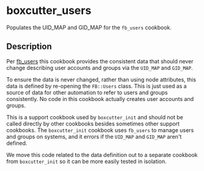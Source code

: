 # boxcutter_users

Populates the UID_MAP and GID_MAP for the `fb_users` cookbook.

## Description

Per [fb_users](https://github.com/facebook/chef-cookbooks/blob/main/cookbooks/fb_users/README.md)
this cookbook provides the consistent data that should never change describing
user accounts and groups via the `UID_MAP` and `GID_MAP`.

To ensure the data is never changed, rather than using node attributes, this
data is defined by re-opening the `FB::Users` class. This is just used as
a source of data for other automation to refer to users and groups consistently.
No code in this cookbook actually creates user accounts and groups.

This is a support cookbook used by `boxcutter_init` and should not be called
directly by other cookbooks besides sometimes other support cookbooks.
The `boxcutter_init` cookbook uses `fb_users` to manage users and groups on
systems, and it errors if the `UID_MAP` and `GID_MAP` aren't defined.

We move this code related to the data definition out to a separate cookbook
from `boxcutter_init` so it can be more easily tested in isolation.
